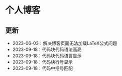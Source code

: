 # 个人博客
## 更新
- 2023-06-03：解决博客页面无法加载LaTeX公式问题
- 2023-09-18：代码块代码语法高亮
- 2023-09-18：代码块代码语言显示
- 2023-09-18：代码块行号显示
- 2023-09-18：代码中括号匹配